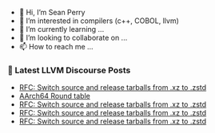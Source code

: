 - 👋 Hi, I’m Sean Perry
- 👀 I’m interested in compilers (c++, COBOL, llvm)
- 🌱 I’m currently learning ...
- 💞️ I’m looking to collaborate on ...
- 📫 How to reach me ...

<!---
s66perry/s66perry is a ✨ special ✨ repository because its `README.md` (this file) appears on your GitHub profile.
You can click the Preview link to take a look at your changes.
--->
### 📕 Latest LLVM Discourse Posts

<!-- DISCOURSE-LLVM:START -->
- [RFC: Switch source and release tarballs from .xz to .zstd](https://discourse.llvm.org/t/rfc-switch-source-and-release-tarballs-from-xz-to-zstd/73838#post_8)
- [AArch64 Round table](https://discourse.llvm.org/t/aarch64-round-table/73716#post_8)
- [RFC: Switch source and release tarballs from .xz to .zstd](https://discourse.llvm.org/t/rfc-switch-source-and-release-tarballs-from-xz-to-zstd/73838#post_7)
- [RFC: Switch source and release tarballs from .xz to .zstd](https://discourse.llvm.org/t/rfc-switch-source-and-release-tarballs-from-xz-to-zstd/73838#post_6)
- [RFC: Switch source and release tarballs from .xz to .zstd](https://discourse.llvm.org/t/rfc-switch-source-and-release-tarballs-from-xz-to-zstd/73838#post_5)
<!-- DISCOURSE-LLVM:END -->
